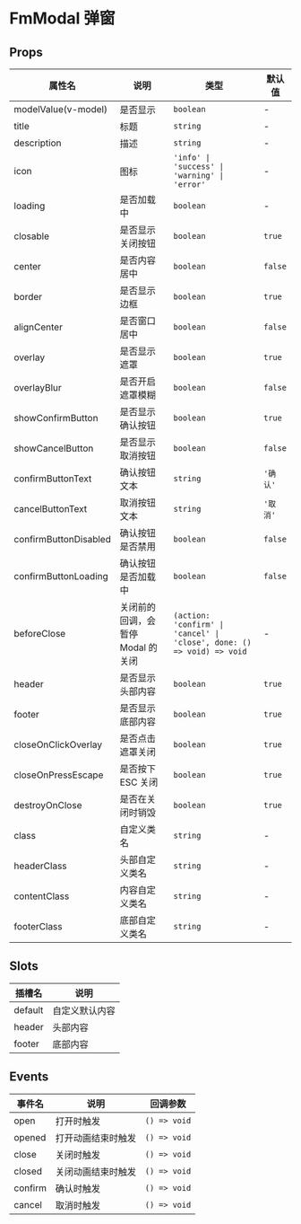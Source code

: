 # FmModal 弹窗

## Props

| 属性名                                 | 说明                              | 类型                                                                   | 默认值   |
| -------------------------------------- | --------------------------------- | ---------------------------------------------------------------------- | -------- |
| modelValue(v-model)                    | 是否显示                          | `boolean`                                                              | -        |
| title                                  | 标题                              | `string`                                                               | -        |
| description                            | 描述                              | `string`                                                               | -        |
| icon                                   | 图标                              | `'info' \| 'success' \| 'warning' \| 'error'`                          | -        |
| loading                                | 是否加载中                        | `boolean`                                                              | -        |
| closable                               | 是否显示关闭按钮                  | `boolean`                                                              | `true`   |
| center                                 | 是否内容居中                      | `boolean`                                                              | `false`  |
| border                                 | 是否显示边框                      | `boolean`                                                              | `true`   |
| alignCenter                            | 是否窗口居中                      | `boolean`                                                              | `false`  |
| overlay                                | 是否显示遮罩                      | `boolean`                                                              | `true`   |
| overlayBlur                            | 是否开启遮罩模糊                  | `boolean`                                                              | `false`  |
| showConfirmButton                      | 是否显示确认按钮                  | `boolean`                                                              | `true`   |
| showCancelButton                       | 是否显示取消按钮                  | `boolean`                                                              | `false`  |
| confirmButtonText                      | 确认按钮文本                      | `string`                                                               | `'确认'` |
| cancelButtonText                       | 取消按钮文本                      | `string`                                                               | `'取消'` |
| confirmButtonDisabled                  | 确认按钮是否禁用                  | `boolean`                                                              | `false`  |
| confirmButtonLoading                   | 确认按钮是否加载中                | `boolean`                                                              | `false`  |
| beforeClose <Badge text="v1.2.0" />    | 关闭前的回调，会暂停 Modal 的关闭 | `(action: 'confirm' \| 'cancel' \| 'close', done: () => void) => void` | -        |
| header                                 | 是否显示头部内容                  | `boolean`                                                              | `true`   |
| footer                                 | 是否显示底部内容                  | `boolean`                                                              | `true`   |
| closeOnClickOverlay                    | 是否点击遮罩关闭                  | `boolean`                                                              | `true`   |
| closeOnPressEscape                     | 是否按下 ESC 关闭                 | `boolean`                                                              | `true`   |
| destroyOnClose <Badge text="v1.2.0" /> | 是否在关闭时销毁                  | `boolean`                                                              | `true`   |
| class                                  | 自定义类名                        | `string`                                                               | -        |
| headerClass                            | 头部自定义类名                    | `string`                                                               | -        |
| contentClass                           | 内容自定义类名                    | `string`                                                               | -        |
| footerClass                            | 底部自定义类名                    | `string`                                                               | -        |

## Slots

| 插槽名  | 说明           |
| ------- | -------------- |
| default | 自定义默认内容 |
| header  | 头部内容       |
| footer  | 底部内容       |

## Events

| 事件名  | 说明               | 回调参数     |
| ------- | ------------------ | ------------ |
| open    | 打开时触发         | `() => void` |
| opened  | 打开动画结束时触发 | `() => void` |
| close   | 关闭时触发         | `() => void` |
| closed  | 关闭动画结束时触发 | `() => void` |
| confirm | 确认时触发         | `() => void` |
| cancel  | 取消时触发         | `() => void` |
